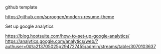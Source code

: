 github template

https://github.com/sproogen/modern-resume-theme

Set up google analytics

https://blog.hootsuite.com/how-to-set-up-google-analytics/
https://analytics.google.com/analytics/web/?authuser=0#/a213705025p294727455/admin/streams/table/3070103637

